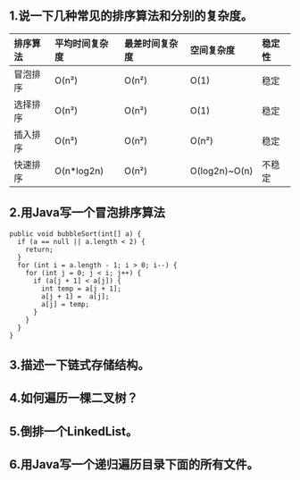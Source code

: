 ## 1.说一下几种常见的排序算法和分别的复杂度。

| 排序算法 | 平均时间复杂度 | 最差时间复杂度 | 空间复杂度 | 稳定性 |
| :--- | :--- | :--- | :--- | :--- |
| 冒泡排序 | O\(n²\) | O\(n²\) | O\(1\) | 稳定 |
| 选择排序 | O\(n²\) | O\(n²\) | O\(1\) | 稳定 |
| 插入排序 | O\(n²\) | O\(n²\) | O\(n²\) | 稳定 |
| 快速排序 | O\(n\*log2n\) | O\(n²\) | O\(log2n\)~O\(n\) | 不稳定 |

## 2.用Java写一个冒泡排序算法

```
public void bubbleSort(int[] a) {
  if (a == null || a.length < 2) {
    return;
  }
  for (int i = a.length - 1; i > 0; i--) {
    for (int j = 0; j < i; j++) {
      if (a[j + 1] < a[j]) {
        int temp = a[j + 1];
        a[j + 1] =  a[j];
        a[j] = temp;
      }
    }
  }
}
```

## 3.描述一下链式存储结构。

## 4.如何遍历一棵二叉树？

## 5.倒排一个LinkedList。

## 6.用Java写一个递归遍历目录下面的所有文件。




